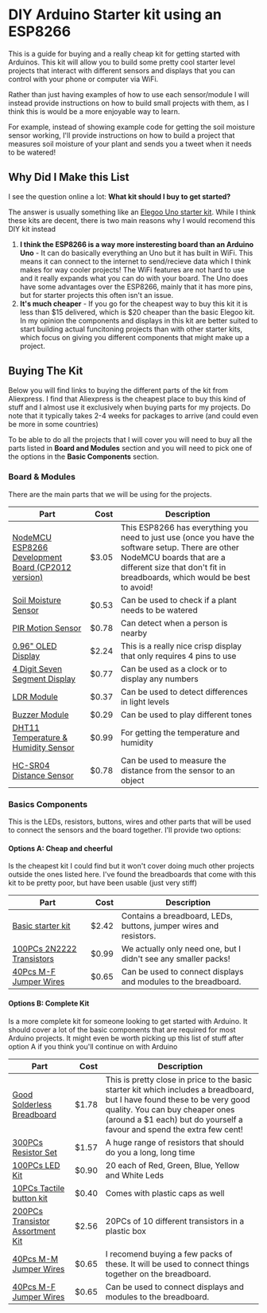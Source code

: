 # DIY Arduino Starter kit using an ESP8266

This is a guide for buying and a really cheap kit for getting started with Arduinos. This kit will allow you to build some pretty cool starter level projects that interact with different sensors and displays that you can control with your phone or computer via WiFi. 

Rather than just having examples of how to use each sensor/module I will instead provide instructions on how to build small projects with them, as I think this is would be a more enjoyable way to learn. 

For example, instead of showing example code for getting the soil moisture sensor working, I'll provide instructions on how to build a project that measures soil moisture of your plant and sends you a tweet when it needs to be watered!

## Why Did I Make this List

I see the question online a lot: **What kit should I buy to get started?** 

The answer is usually something like an [Elegoo Uno starter kit](http://amzn.to/2H33WdV). While I think these kits are decent, there is two main reasons why I would recomend this DIY kit instead

1) **I think the ESP8266 is a way more insteresting board than an Arduino Uno** - It can do basically everything an Uno but it has built in WiFi. This means it can connect to the internet to send/recieve data which I think makes for way cooler projects! The WiFi features are not hard to use and it really expands what you can do with your board. The Uno does have some advantages over the ESP8266, mainly that it has more pins, but for starter projects this often isn't an issue.
2) **It's much cheaper** - If you go for the cheapest way to buy this kit it is less than $15 delivered, which is $20 cheaper than the basic Elegoo kit. In my opinion the components and displays in this kit are better suited to start building actual funcitoning projects than with other starter kits, which focus on giving you different components that might make up a project.

## Buying The Kit

Below you will find links to buying the different parts of the kit from Aliexpress. I find that Aliexpress is the cheapest place to buy this kind of stuff and I almost use it exclusively when buying parts for my projects. Do note that it typically  takes 2-4 weeks for packages to arrive (and could even be more in some countries)

To be able to do all the projects that I will cover you will need to buy all the parts listed in **Board and Modules** section and you will need to pick one of the options in the **Basic Components** section.

### Board & Modules

There are the main parts that we will be using for the projects.

| Part        | Cost           | Description  |
| ------------- | -------------:| ----------------|
| [NodeMCU ESP8266 Development Board (CP2012 version)](http://s.click.aliexpress.com/e/BQBAIYj)| $3.05 | This ESP8266 has everything you need to just use (once you have the software setup. There are other NodeMCU boards that are a different size that don't fit in breadboards, which would be best to avoid! |
| [Soil Moisture Sensor](http://s.click.aliexpress.com/e/BUVbUzZ) | $0.53 | Can be used to check if a plant needs to be watered |
| [PIR Motion Sensor](http://s.click.aliexpress.com/e/EeiYzVb)| $0.78 | Can detect when a person is nearby |
| [0.96" OLED Display](http://s.click.aliexpress.com/e/AiqJeq7)      | $2.24      |   This is a really nice crisp display that only requires 4 pins to use |
| [4 Digit Seven Segment Display](http://s.click.aliexpress.com/e/qfM3Jei)| $0.77 | Can be used as a clock or to display any numbers |
| [LDR Module](http://s.click.aliexpress.com/e/nMrBiiE)| $0.37 | Can be used to detect differences in light levels |
| [Buzzer Module](http://s.click.aliexpress.com/e/AAq7YJQ)| $0.29 | Can be used to play different tones |
| [DHT11 Temperature & Humidity Sensor](http://s.click.aliexpress.com/e/qr3RRNf) | $0.99 | For getting the temperature and humidity |
|[HC-SR04 Distance Sensor](http://s.click.aliexpress.com/e/N7MRvFa)| $0.78 | Can be used to measure the distance from the sensor to an object |

### Basics Components

This is the LEDs, resistors, buttons, wires and other parts that will be used to connect the sensors and the board together. I'll provide two options:

#### Options A: Cheap and cheerful

Is the cheapest kit I could find but it won't cover doing much other projects outside the ones listed here. I've found the breadboards that come with this kit to be pretty poor, but have been usable (just very stiff)

| Part        | Cost           | Description  |
| ------------- | -------------:| ----------------|
| [Basic starter kit](http://s.click.aliexpress.com/e/RFU3Z33) | $2.42 | Contains a breadboard, LEDs, buttons, jumper wires and resistors.|
| [100PCs 2N2222 Transistors](http://s.click.aliexpress.com/e/YfQNfmy)| $0.99 | We actually only need one, but I didn't see any smaller packs!|
| [40Pcs M-F Jumper Wires](http://s.click.aliexpress.com/e/N7AQ7YN)| $0.65 | Can be used to connect displays and modules to the breadboard.|

#### Options B: Complete Kit

Is a more complete kit for someone looking to get started with Arduino. It should cover a lot of the basic components that are required for most Arduino projects. It might even be worth picking up this list of stuff after option A if you think you'll continue on with Arduino

| Part        | Cost           | Description  |
| ------------- | -------------:| ----------------|
| [Good Solderless Breadboard](http://s.click.aliexpress.com/e/fufyjMv)| $1.78 | This is pretty close in price to the basic starter kit which includes a breadboard, but I have found these to be very good quality. You can buy cheaper ones (around a $1 each) but do yourself a favour and spend the extra few cent!|
|  [300PCs Resistor Set](http://s.click.aliexpress.com/e/qNBaAE6)| $1.57      | A huge range of resistors that should do you a long, long time |
| [100PCs LED Kit](http://s.click.aliexpress.com/e/eyRRBA2) | $0.90 | 20 each of Red, Green, Blue, Yellow and White Leds |
| [10PCs Tactile button kit](http://s.click.aliexpress.com/e/6uv7QNj) | $0.40 | Comes with plastic caps as well |
| [200PCs Transistor Assortment Kit](http://s.click.aliexpress.com/e/3fuZFQ3) | $2.56 | 20PCs of 10 different transistors in a plastic box |
| [40Pcs M-M Jumper Wires](http://s.click.aliexpress.com/e/BiujMFu)| $0.65 | I recomend buying a few packs of these. It will be used to connect things together on the breadboard.|
| [40Pcs M-F Jumper Wires](http://s.click.aliexpress.com/e/N7AQ7YN)| $0.65 | Can be used to connect displays and modules to the breadboard.|

